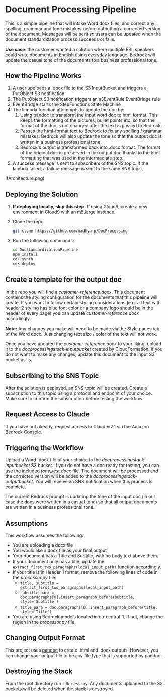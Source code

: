 # Document Processing Pipeline

This is a simple pipeline that will intake Word docx files, and correct any spelling, grammar and tone mistakes before outputting a corrected version of the document. Messages will be sent so users can be updated when the document standardization process succeeds or fails. 

**Use case**: the customer wanted a solution where multiple ESL speakers could write documents in English using everyday language. Bedrock will update the casual tone of the documents to a business professional tone.

## How the Pipeline Works
1. A user updloads a .docx file to the S3 InputBucket and triggers a PutObject S3 notification
2. The PutObject S3 notification triggers an s3EventRule EventBridge rule
3. EventBridge starts the StepFunctions State Machine
4. The lambda function attemmpts to update the doc by:
    1. Using pandoc to transform the input word doc to html format. This keeps the formatting of the pictures, bullet points etc. so that the format of the doc is not changed after the text is passed to Bedrock.
    2. Passes the html-format text to Bedrock to fix any spelling / grammar mistakes. Bedrock will also update the tone so that the output doc is written in a business professional tone.
    3. Bedrock's output is transformed back into .docx format. The format of the original doc is preserved in the output doc thanks to the html formatting that was used in the intermediate step.
5. A success message is sent to subscribers of the SNS topic. If the lambda failed, a failure message is sent to the same SNS topic.

!(Architecture.png)

## Deploying the Solution
1. **If deploying locally, skip this step.** If using Cloud9, create a new environment in Cloud9 with an m5.large instance.
2. Clone the repo
    ```bash
    git clone https://github.com/nadhya-p/DocProcessing
    ```
3. Run the following commands: 

    ```bash
    cd DocStandardizationPipeline
    npm install
    cdk synth
    cdk deploy
    ```

## Create a template for the output doc
In the repo you will find a _customer-reference.docx_. This document contains the styling configuration for the documents that this pipeline will create. If you want to follow certain styling considerations (e.g. all text with header 2 styling has blue font color or a company logo should be in the header of every page) you can update _customer-reference.docx_ accordingly. 

**Note:** Any changes you make will need to be made via the Style panes tab of the Word docx. Just changing text size / color of the text will not work.

Once you have updated the _customer-reference.docx_ to your liking, upload it to the _docprocessingstack-inputbucket_ created by CloudFormation. If you do not want to make any changes, update this document to the input S3 bucket as-is.

## Subscribing to the SNS Topic
After the solution is deployed, an SNS topic will be created. Create a subscription to this topic using a protocol and endpoint of your choice. Make sure to confirm the subscription before testing the workflow.

## Request Access to Claude
If you have not already, request access to Claudev2.1 via the Amazon Bedrock Console.

## Triggering the Workflow
Upload a Word .docx file of your choice to the _docprocessingstack-inputbucket_ S3 bucket. If you do not have a doc ready for testing, you can use the included *tone_test.docx* file. The document will be processed and the corrected version will be added to the _docprocessingstack-outputbucket_. You will receive an SNS notification when this process is complete.

The current Bedrock prompt is updating the tone of the input doc (in our case the docs were written in a casual tone) so that all output documents are written in a business professional tone. 

## Assumptions
This workflow assumes the following:
* You are uploading a docx file
* You would like a docx file as your final output
* Your document has a Title and Subtitle, with no body text above them.
* If your document only has a title, update the ```extract_first_two_paragraphs(local_input_path)``` function accordingly.
* If your title is in Header 1 format, remove the following lines of code in the _processor.py_ file: 
    * ```title, subtitle = extract_first_two_paragraphs(local_input_path)```
    * ```subtitle_para = doc.paragraphs[0].insert_paragraph_before(subtitle, style='Subtitle')```
    * ```title_para = doc.paragraphs[0].insert_paragraph_before(title, style='Title')```
* You are using Bedrock models located in eu-central-1. If not, change the region in the _processor.py_ file.

## Changing Output Format
This project uses [pandoc](https://pandoc.org/) to create .html and .docx outputs. However, you can change your output file to be any file type that is supported by pandoc.

## Destroying the Stack
From the root directory run ```cdk destroy```. Any documents uploaded to the S3 buckets will be deleted when the stack is destroyed.